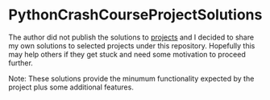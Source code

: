 # PythonCrashCourseProjectSolutions

The author did not publish the solutions to [projects](https://ehmatthes.github.io/pcc/solutions/README.html) and I decided to share my own solutions to selected projects under this repository. 
Hopefully this may help others if they get stuck and need some motivation to proceed further.

Note: These solutions provide the minumum functionality expected by the project plus some additional features. 
